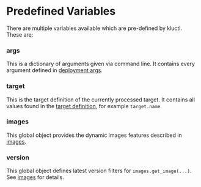 <!-- This comment is uncommented when auto-synced to www-kluctl.io

---
title: "Predefined Variables"
linkTitle: "Predefined Variables"
weight: 1
description: >
    Available predefined variables.
---
-->

# Predefined Variables

There are multiple variables available which are pre-defined by kluctl. These are:

### args
This is a dictionary of arguments given via command line. It contains every argument defined in
[deployment args](../deployments/deployment-yml.md#args).

### target
This is the target definition of the currently processed target. It contains all values found in the 
[target definition](../kluctl-project/targets), for example `target.name`.

### images
This global object provides the dynamic images features described in [images](../deployments/images.md).

### version
This global object defines latest version filters for `images.get_image(...)`. See [images](../deployments/images.md) for details.
